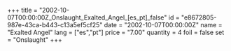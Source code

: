 +++
title = "2002-10-07T00:00:00Z_Onslaught_Exalted_Angel_[es_pt]_false"
id = "e8672805-987e-43ca-b443-c13a5ef5cf25"
date = "2002-10-07T00:00:00Z"
name = "Exalted Angel"
lang = ["es","pt"]
price = "7.00"
quantity = 4
foil = false
set = "Onslaught"
+++
